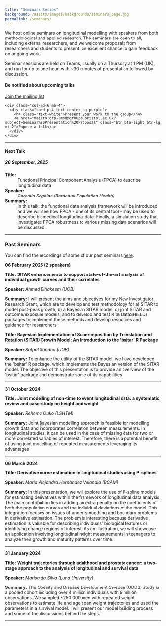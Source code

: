 ```yaml
---
title: "Seminars Series"
background: /assets/images/backgrounds/seminars_page.jpg
permalink: /seminars/
---
```


<div class="container mb-4">
  <p>We host online seminars on longitudinal modelling with speakers from both methodological and applied research. The seminars are open to all, including external researchers, and we welcome proposals from researchers and students to present: an excellent chance to gain feedback on ongoing work.</p>
  
  Seminar sessions are held on Teams, usually on a Thursday at 1 PM (UK), and run for up to one hour, with ~30 minutes of presentation followed by discussion.
</div>

<div class="container mb-2">
  <div class="row">
    <div class="col-md-6 mb-4">
      <div class="card p-4 text-center bg-purple">
        <h4 class="text-white">Be notified about upcoming talks</h4>
        <a href="mailto:grp-lmod@groups.bristol.ac.uk?subject=Longitudinal%20Modelling%20Seminars%20Mailing%20List" class="btn btn-light btn-lg mt-2">Join the mailing list</a>
      </div>
    </div>
    
    <div class="col-md-6 mb-4">
      <div class="card p-4 text-center bg-purple">
        <h4 class="text-white">Present your work to the group</h4>
        <a href="mailto:grp-lmod@groups.bristol.ac.uk?subject=Seminar%20Presentation%20Proposal" class="btn btn-light btn-lg mt-2">Popose a talk</a>
      </div>
    </div>
  </div>
</div>

<hr class="purple-line-small">

<div class="container my-5">
  <div class="row justify-content-center">
    <div class="col-md-12">
      <div class="card border-purple">
        <div class="card-header bg-purple text-white">
          <h4 class="mb-0 text-center">Next Talk</h4>
        </div>
        <div class="card-body">
          <h5 class="card-title text-purple">26 September, 2025</h5>
          <dl class="row mb-0">
            <dt class="col-sm-3"><strong>Title:</strong></dt>
            <dd class="col-sm-9">Functional Principal Component Analysis (FPCA) to describe longitudinal data</dd>
            <dt class="col-sm-3"><strong>Speaker:</strong></dt>
            <dd class="col-sm-9"><em>Corentin Segalas (Bordeaux Population Health)</em></dd>
            <dt class="col-sm-3"><strong>Summary:</strong></dt>
            <dd class="col-sm-9">In this talk, the functional data analysis framework will be introduced and we will see how FPCA - one of its central tool - may be used to describe biomedical longitudinal data. Finally, a simulation study that investigates FPCA robustness to various missing data scenarios will be discussed.</dd>
          </dl>
        </div>
      </div>
    </div>
  </div>
</div>

<hr class="purple-line-small">

### Past Seminars

<p class="mt-4 text-center">You can find the recordings of some of our past seminars <a href="https://www.youtube.com/@LongModel" target="_blank" rel="noopener noreferrer">here</a>.</p>

**06 February 2025 (2 speakers)**

**Title:** **SITAR enhancements to support state-of-the-art analysis of individual growth curves and their correlates**

**Speaker:** *Ahmed Elhakeem (UOB)*

**Summary:** I will present the aims and objectives for my New Investigator Research Grant, which are to develop and test methodology for a) SITAR to model post-peak growth, b) a Bayesian SITAR model, c) joint SITAR and outcome/exposure models, and to develop and test R (& DataSHIELD) packages to implement these methods and develop resources and guidance for researchers

**Title:** **Bayesian Implementation of Superimposition by Translation and Rotation (SITAR) Growth Model: An Introduction to the 'bsitar' R Package**

**Speaker:** *Satpal Sandhu (UOB)*

**Summary:** To enhance the utility of the SITAR model, we have developed the 'bsitar' R package, which implements the Bayesian version of the SITAR model. The objective of this presentation is to provide an overview of the 'bsitar' package and demonstrate some of its capabilities

---

**31 October 2024**

**Title:** **Joint modelling of non-time to event longitudinal data: a systematic review and case-study on height and weight**

**Speaker:** *Rehema Ouko (LSHTM)*

**Summary:** Joint Bayesian modelling approach is feasible for modelling growth data and incorporates correlation between measurements. In longitudinal studies, it can be used in the case of missing data for two or more correlated variables of interest. Therefore, there is a potential benefit of using joint modelling of repeated measurements leveraging its advantages

---

**06 March 2024**

**Title:** **Derivative curve estimation in longitudinal studies using P-splines**

**Speaker:** *Marìa Alejandra Hernàndez Velandia (BCAM)*

**Summary:** In this presentation, we will explore the use of P-spline models for estimating derivatives within the framework of longitudinal data analysis. The main contribution lies in adding an extra penalty on the coefficients of both the population curves and the individual deviations of the model. This integration focuses on issues of under-smoothing and boundary problems in derivative estimation. The problem is interesting because derivative estimation is valuable for describing individuals' biological features or identifying change regions of interest. As an illustration, we will showcase an application involving longitudinal height measurements in teenagers to analyze their growth and maturity patterns over time.

---

**31 January 2024**

**Title:** **Weight trajectories through adulthood and prostate cancer: a two-stage approach to the analysis of longitudinal and survival data**

**Speaker:** *Marisa da Silva (Lund University)*

**Summary:** The Obesity and Disease Development Sweden (ODDS) study is a pooled cohort including over 4 million individuals with 9 million observations. We sampled ~250 000 men with repeated weight observations to estimate life and age span weight trajectories and used the parameters in a survival model. I will present our model building process and some of the discussions behind the steps.

---